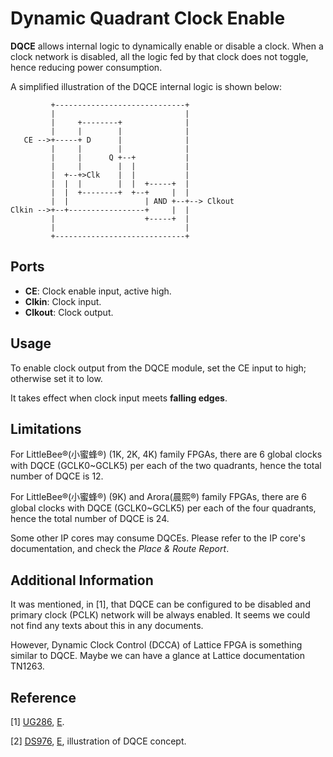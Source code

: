Dynamic Quadrant Clock Enable
=============================

**DQCE** allows internal logic to dynamically enable or disable a clock. When a
clock network is disabled, all the logic fed by that clock does not toggle,
hence reducing power consumption.

A simplified illustration of the DQCE internal logic is shown below:

```
         +-----------------------------+
         |                             |
         |     +--------+              |
         |     |        |              |
   CE -->+-----+ D      |              |
         |     |        |              |
         |     |      Q +--+           |
         |     |        |  |           |
         |  +--+>Clk    |  |           |
         |  |  |        |  |  +-----+  |
         |  |  +--------+  +--+     |  |
         |  |                 | AND +--+--> Clkout
Clkin -->+--+-----------------+     |  |
         |                    +-----+  |
         |                             |
         +-----------------------------+
```

Ports
-----

- **CE**: Clock enable input, active high.
- **Clkin**: Clock input.
- **Clkout**: Clock output.

Usage
-----

To enable clock output from the DQCE module, set the CE input to high;
otherwise set it to low.

It takes effect when clock input meets **falling edges**.

Limitations
-----------

For LittleBee®(小蜜蜂®) (1K, 2K, 4K) family FPGAs, there are 6 global clocks with
DQCE (GCLK0~GCLK5) per each of the two quadrants, hence the total number of DQCE
is 12.

For LittleBee®(小蜜蜂®) (9K) and Arora(晨熙®) family FPGAs, there are 6 global
clocks with DQCE (GCLK0~GCLK5) per each of the four quadrants, hence the total
number of DQCE is 24.

Some other IP cores may consume DQCEs. Please refer to the IP core's
documentation, and check the *Place & Route Report*.

Additional Information
----------------------

It was mentioned, in [1], that DQCE can be configured to be disabled and primary
clock (PCLK) network will be always enabled. It seems we could not find any
texts about this in any documents. 

However, Dynamic Clock Control (DCCA) of Lattice FPGA is something similar to
DQCE. Maybe we can have a glance at Lattice documentation TN1263.

Reference
---------

[1] [UG286](http://cdn.gowinsemi.com.cn/UG286.pdf), 
    [E](http://cdn.gowinsemi.com.cn/UG286E.pdf).

[2] [DS976](http://cdn.gowinsemi.com.cn/DS976.pdf),
    [E](http://cdn.gowinsemi.com.cn/DS976E.pdf), illustration of DQCE concept.
